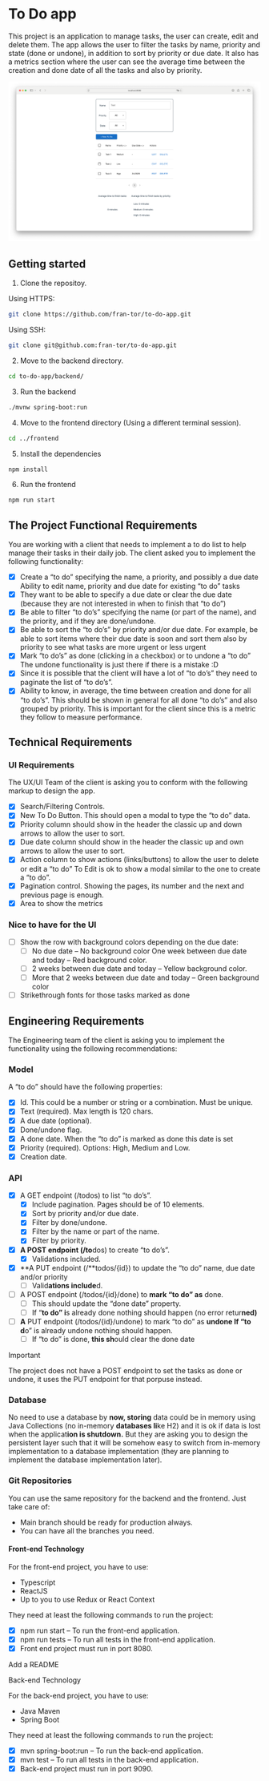 # To Do app

This project is an application to manage tasks, the user can create, edit and delete them. The app allows the user to filter the tasks by name, priority and state (done or undone), in addition to sort by priority or due date. It also has a metrics section where the user can see the average time between the creation and done date of all the tasks and also by priority.

![Screenshot](/assets/Screenshot.png)

## Getting started

1. Clone the repositoy.

Using HTTPS:

```bash
git clone https://github.com/fran-tor/to-do-app.git
```

Using SSH:

```bash
git clone git@github.com:fran-tor/to-do-app.git
```

2. Move to the backend directory.

```bash
cd to-do-app/backend/
```

3. Run the backend

```bash
./mvnw spring-boot:run
```

4. Move to the frontend directory (Using a different terminal session).

```bash
cd ../frontend
```

5. Install the dependencies

```bash
npm install
```

6. Run the frontend

```bash
npm run start
```

## The Project Functional Requirements

You are working with a client that needs to implement a to do list to help manage their tasks in their daily job. The client asked you to implement the following functionality:

- [x] Create a “to do” specifying the name, a priority, and possibly a due date Ability to edit name, priority and due date for existing “to do” tasks 
- [x] They want to be able to specify a due date or clear the due date (because they are not interested in when to finish that “to do”) 
- [x] Be able to filter “to do’s” specifying the name (or part of the name), and the priority, and if they are done/undone.
- [x] Be able to sort the “to do’s” by priority and/or due date. For example, be able to sort items where their due date is soon and sort them also by priority to see what tasks are more urgent or less urgent 
- [x] Mark “to do’s” as done (clicking in a checkbox) or to undone a “to do” The undone functionality is just there if there is a mistake :D 
- [x] Since it is possible that the client will have a lot of “to do’s” they need to paginate the list of “to do’s”.
- [x] Ability to know, in average, the time between creation and done for all “to do’s”. This should be shown in general for all done “to do’s” and also grouped by priority. This is important for the client since this is a metric they follow to measure performance. 

## Technical Requirements

### UI Requirements

The UX/UI Team of the client is asking you to conform with the following markup to design the app.

- [x] Search/Filtering Controls.
- [x] New To Do Button. This should open a modal to type the “to do” data.
- [x] Priority column should show in the header the classic up and down arrows to allow the user to sort.
- [x] Due date column should show in the header the classic up and own arrows to allow the user to sort.
- [x] Action column to show actions (links/buttons) to allow the user to delete or edit a “to do” To Edit is ok to show a modal similar to the one to create a “to do”.
- [x] Pagination control. Showing the pages, its number and the next and previous page is enough. 
- [x] Area to show the metrics 

### Nice to have for the UI

- [ ] Show the row with background colors depending on the due date:
	- [ ] No due date – No background color One week between due date and today – Red background color.
	- [ ] 2 weeks between due date and today – Yellow background color.
	- [ ] More that 2 weeks between due date and today – Green background color 
- [ ] Strikethrough fonts for those tasks marked as done 

## Engineering Requirements

The Engineering team of the client is asking you to implement the functionality using the following recommendations:

### Model

A “to do” should have the following properties:

- [x] Id. This could be a number or string or a combination. Must be unique. 
- [x] Text (required). Max length is 120 chars.
- [x] A due date (optional). 
- [x] Done/undone flag.
- [x] A done date. When the “to do” is marked as done this date is set 
- [x] Priority (required). Options: High, Medium and Low.
- [x] Creation date. 

### API

- [x] A GET endpoint (/todos) to list “to do’s”.
	- [x] Include pagination. Pages should be of 10 elements.
	- [x] Sort by priority and/or due date.
	- [x] Filter by done/undone.
	- [x] Filter by the name or part of the name.
	- [x] Filter by priority.
- [x] **A POST endpoint (/to**dos) to create “to do’s”.
	- [x] Validations included.
- [x] **A PUT endpoint (/**todos/{id}) to update the “to do” name, due date and/or priority 
	- [ ] Valid**ations include**d.
- [ ] A POST endpoint (/todos/{id}/done) to **mark “to do” as** done.
	- [ ] This should update the “done date” property.
	- [ ] If “**to do” i**s already done nothing should happen (no error retur**ned)** 
- [ ] **A** PUT endpoint (/todos/{id}/undone) to mark “to do” as **undone If “to d**o” is already undone nothing should happen.
	- [ ] If “to do” is done, **this sh**ould clear the done date

> [!IMPORTANT]  
> The project does not have a POST endpoint to set the tasks as done or undone, it uses the PUT endpoint for that porpuse instead.

### Database

No need to use a database by **now, storing** data could be in memory using Java Collections (no in-memory **databases li**ke H2) and it is ok if data is lost when the applicat**ion is shutdown.** But they are asking you to design the persistent layer such that it will be somehow easy to switch from in-memory implementation to a database implementation (they are planning to implement the database implementation later).

### Git Repositories

You can use the same repository for the backend and the frontend. Just take care of: 

- Main branch should be ready for production always.
- You can have all the branches you need. 

#### Front-end Technology

For the front-end project, you have to use:

- Typescript 
- ReactJS
- Up to you to use Redux or React Context 

They need at least the following commands to run the project:

- [x] npm run start – To run the front-end application.
- [x] npm run tests – To run all tests in the front-end application.
- [x] Front end project must run in port 8080.

Add a README

Back-end Technology

For the back-end project, you have to use:

-  Java Maven
-  Spring Boot 

They need at least the following commands to run the project:

- [x] mvn spring-boot:run – To run the back-end application.
- [x] mvn test – To run all tests in the back-end application.
- [x] Back-end project must run in port 9090.
